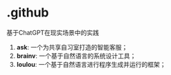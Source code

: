# .github
基于ChatGPT在现实场景中的实践
1. **ask**: 一个为共享自习室打造的智能客服；
1. **brainv**: 一个基于自然语言的系统设计工具；
1. **loulou**: 一个基于自然语言进行程序生成并运行的框架；
